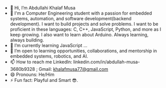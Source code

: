 - 👋 Hi, I’m Abdullahi Khalaf Musa
- 👀 I'm a Computer Engineering student with a passion for embedded systems, automation, and software development(backend development). I want to build projects and solve problems.  I want to be proficient in these languages: C, C++, JavaScript, Python, and more as I keep growing. I also want to learn about Arduino. Always learning, always building.
- 🌱 I’m currently learning JavaScript ...
- 💞️ I’m open to learning opportunities, collaborations, and mentorship in embedded systems, robotics, and AI.
- 📫 How to reach me LinkedIn: linkedin.com/in/abdullah-musa-3680b9328  ; Gmail: khalafmusa77@gmail.com
- 😄 Pronouns: He/Him
- ⚡ Fun fact: Playful and Smart 😎.

<!---
Khalaf-16/Khalaf-16 is a ✨ special ✨ repository because its `README.md` (this file) appears on your GitHub profile.
You can click the Preview link to take a look at your changes.
--->
